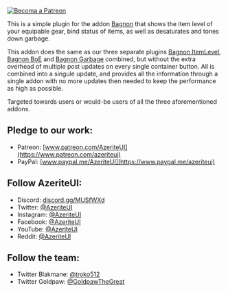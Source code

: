 [ ![Becoma a Patreon](http://azerite.org/img/social-media-buttons-patreon-small.jpg) ](https://www.patreon.com/AzeriteUI) 

This is a simple plugin for the addon [Bagnon](https://mods.curse.com/addons/wow/bagnon) that shows the item level of your equipable gear, bind status of items, as well as desaturates and tones down garbage. 

This addon does the same as our three separate plugins [Bagnon ItemLevel](https://mods.curse.com/addons/wow/bagnon-itemlevel), [Bagnon BoE](https://mods.curse.com/addons/wow/bagnon-boe) and [Bagnon Garbage](https://mods.curse.com/addons/wow/bagnon-garbage) combined, but without the extra overhead of multiple post updates on every single container button. All is combined into a singule update, and provides all the information through a single addon with no more updates then needed to keep the performance as high as possible. 

Targeted towards users or would-be users of all the three aforementioned addons. 

## **Pledge to our work:**  
* Patreon: [www.patreon.com/AzeriteUI](https://www.patreon.com/azeriteui)  
* PayPal: [www.paypal.me/AzeriteUI](https://www.paypal.me/azeriteui)  

## **Follow AzeriteUI:**  
* Discord: [discord.gg/MUSfWXd](https://discord.gg/MUSfWXd)  
* Twitter: [@AzeriteUI](https://twitter.com/azeriteui)  
* Instagram: [@AzeriteUI](https://instagram.com/azeriteui/)  
* Facebook: [@AzeriteUI](https://www.facebook.com/azeriteui/)  
* YouTube: [@AzeriteUI](https://www.youtube.com/azeriteui)   
* Reddit: [@AzeriteUI](https://www.reddit.com/r/azeriteui/)  

## **Follow the team:**
* Twitter Blakmane: [@troko512](https://twitter.com/troko512)  
* Twitter Goldpaw: [@GoldpawTheGreat](https://twitter.com/goldpawthegreat)  
